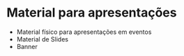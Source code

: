 # Material para apresentações

- Material físico para apresentações em eventos
- Material de Slides
- Banner


